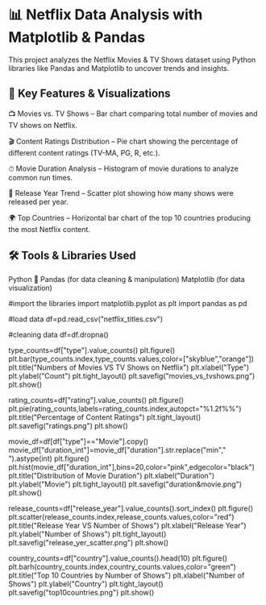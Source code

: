 # 📊 Netflix Data Analysis with Matplotlib & Pandas

This project analyzes the Netflix Movies & TV Shows dataset using Python libraries like Pandas and Matplotlib to uncover trends and insights.

## 🔹 Key Features & Visualizations

📺 Movies vs. TV Shows – Bar chart comparing total number of movies and TV shows on Netflix.

🎬 Content Ratings Distribution – Pie chart showing the percentage of different content ratings (TV-MA, PG, R, etc.).

⏱ Movie Duration Analysis – Histogram of movie durations to analyze common run times.

📅 Release Year Trend – Scatter plot showing how many shows were released per year.

🌍 Top Countries – Horizontal bar chart of the top 10 countries producing the most Netflix content.

## 🛠 Tools & Libraries Used

Python 🐍
Pandas (for data cleaning & manipulation)
Matplotlib (for data visualization)

#import the libraries
import matplotlib.pyplot as plt
import pandas as pd

#load data
df=pd.read_csv("netflix_titles.csv")

#cleaning data
df=df.dropna()

type_counts=df["type"].value_counts()
plt.figure()
plt.bar(type_counts.index,type_counts.values,color=["skyblue","orange"])
plt.title("Numbers of Movies VS TV Shows on Netflix")
plt.xlabel("Type")
plt.ylabel("Count")
plt.tight_layout()
plt.savefig("movies_vs_tvshows.png")
plt.show()

rating_counts=df["rating"].value_counts()
plt.figure()
plt.pie(rating_counts,labels=rating_counts.index,autopct="%1.2f%%")
plt.title("Percentage of Content Ratings")
plt.tight_layout()
plt.savefig("ratings.png")
plt.show()



movie_df=df[df["type"]=="Movie"].copy()
movie_df["duration_int"]=movie_df["duration"].str.replace("min"," ").astype(int)
plt.figure()
plt.hist(movie_df["duration_int"],bins=20,color="pink",edgecolor="black")
plt.title("Distribution of Movie Duration")
plt.xlabel("Duration")
plt.ylabel("Movie")
plt.tight_layout()
plt.savefig("duration&movie.png")
plt.show()


release_counts=df["release_year"].value_counts().sort_index()
plt.figure()
plt.scatter(release_counts.index,release_counts.values,color="red")
plt.title("Release Year VS Number of Shows")
plt.xlabel("Release Year")
plt.ylabel("Number of Shows")
plt.tight_layout()
plt.savefig("release_yer_scatter.png")
plt.show()

country_counts=df["country"].value_counts().head(10)
plt.figure()
plt.barh(country_counts.index,country_counts.values,color="green")
plt.title("Top 10 Countries by Number of Shows")
plt.xlabel("Number of Shows")
plt.ylabel("Country")
plt.tight_layout()
plt.savefig("top10countries.png")
plt.show()





